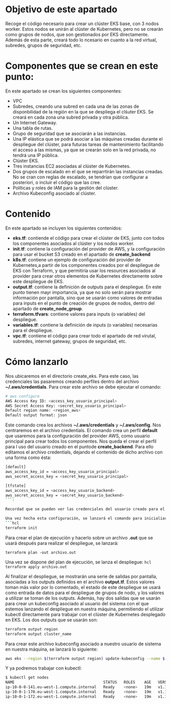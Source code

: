 # Objetivo de este apartado

Recoge el código necesario para crear un clúster EKS base, con 3 nodos worker. Estos nodos se unirán al clúster de Kubernetes, pero no se crearán como grupos de nodos, que son gestionados por EKS directamente. Además de esta parte, creará todo lo ncesario en cuanto a la red virtual, subredes, grupos de seguridad, etc.

# Componentes que se crean en este punto:
En este apartado se crean los siguientes componentes:
- VPC
- Subredes, creando una subred en cada una de las zonas de disponbilidad de la región en la que se despliega el clśuter EKS. Se creará en cada zona una subred privada y otra pública.
- Un Internet Gateway.
- Una tabla de rutas.
- Grupo de seguridad que se asociarán a las instancias.
- Una IP elástica que se podrá asociar a las máquinas creadas durante el despliegue del clúster, para futuras tareas de mantenimiento facilitando el acceso a las mismas, ya que se crearán solo en la red privada, no tendrá una IP pública.
- Clúster EKS.
- Tres instancias EC2 asociadas al clúster de Kubernetes.
- Dos grupos de escalado en el que se reparrtirán las instancias creadas. No se cran con reglas de escalado, se tendrían que configurar a posteriori, o incluir el código que las cree.
- Políticas y roles de IAM para la gestión del clúster.
- Archivo Kubeconfig asociado al clúster.

# Contenido

En este apartado se incluyen los siguientes contenidos:
- **eks.tf**: contiende el código para crear el clúster de EKS, junto con todos los componentes asociados al clúster y los nodos worker.
- **init.tf**: contiene la configuración del provider de AWS, y la configuración para usar el bucket S3 creado en el apartado de **create_backend** 
- **k8s.tf**: contiene un ejemplo de configuración del provider de Kubernetes,a partir de los componentes creados por el despliegue de EKS con Terraform, y que permitiría usar los resources asociados al provider para crear otros elementos de Kubernetes directamente sobre este despliegue de EKS.
- **output.tf**: contiene la definición de outputs para el despliegue. En este punto tienen mayr importancia, ya que no solo serán para mostrar información por pantalla, sino que se usarán como valores de entradas para inputs en el punto de creación de grupos de nodos, dentro del apartado de **create_node_group**.
- **terraform.tfvars**: contiene valores para inputs (o variables) del despliegue.
- **variables.tf**: contiene la definición de inputs (o variables) necesarias para el despliegue.
- **vpc.tf**: contiene el código para crear todo el apartado de red virutal, subredes, internet gateway, grupos de seguridad, etc.

# Cómo lanzarlo

Nos ubicaremos en el directorio create_eks. Para este caso, las credenciales las pasaremos creando perfiles dentro del archivo **~/.aws/credentials**. Para crear este archivo se debe ejecutar el comando:

```bash
# aws configure
AWS Access Key ID: <access_key_usuario_principal> 
AWS Secret Access Key: <secret_key_usuario_principal> 
Default region name: <region_aws> 
Default output format: json
```
Este comando crea los archivos **~/.aws/credentials** y **~/.aws/config**. Nos centraremos en el archivo credentials. El comando crea un perfil **default** que usaremos para la configuración del provider AWS, como usuario principal para crear todos los componentes. Nos queda el crear el perfil para l uso del usuario creado en el puntode **create_backend**. Para ello editamos el archivo credentials, dejando el contenido de dicho archivo con una forma como ésta:
```bash
[default]
aws_access_key_id = <access_key_usuario_principal> 
aws_secret_access_key = <secret_key_usuario_principal> 

[tfstate]
aws_access_key_id = <access_key_usuario_backend> 
aws_secret_access_key = <secret_key_usuario_backend>
```:

Recordad que se pueden ver las credenciales del usuario creado para el backend, lanzando el comando **terraform output** desde el directorio **create_backend**

Una vez hecha esta configuración, se lanzará el comando para inicialiar el entorno para el despliegue, haciendo que se descarguen todas las librerías necesarias para los distintos providers utilizados, para las módulos y recursos, etc.El comando a lanzar:
```hcl
terraform init
```

Para crear el plan de ejecución y hacerlo sobre un archivo **.out** que se usará después para realizar el despliegue, se lanzará:
```hcl
terraform plan -out archivo.out
```

Una vez se dispone del plan de ejecución, se lanza el despliegue:
`` hcl
terraform apply archivo.out
`` 

Al finalizar el despliegue, se mostrarán una serie de salidas por pantalla, asociadas a los outputs definidos en el archivo **output.tf**. Estos valores toman más valor por lo comentado, el estado de este despliegue se usará como entrada de datos para el despliegue de grupos de nodo, y los valores a utilizar se toman de los outputs. Además, hay dos salidas que se usarán para crear un kubeconfig asociado al usuario del sistema con el que estemos lanzando el despliegue en nuestra máquina, permitiendo el utilizar kubectl directamente para trabajar con el clúster de Kubernetes desplegado en EKS. Los dos outputs que se usarán son:
```bash
terraform output region
terraform output cluster_name
```

Para crear este archivo kubeconfig asociado a nuestro usuario de sistema en nuestra máquina, se lanzará lo siguiente:
```bash
aws eks --region $(terraform output region) update-kubeconfig --name $(terraform output cluster_name)
```

Y ya podremos trabajar con kubectl:
```bash
$ kubectl get nodes
NAME                                       STATUS   ROLES    AGE   VERSION
ip-10-0-0-141.eu-west-1.compute.internal   Ready    <none>   19m   v1.18.9-eks-d1db3c
ip-10-0-1-170.eu-west-1.compute.internal   Ready    <none>   19m   v1.18.9-eks-d1db3c
ip-10-0-1-172.eu-west-1.compute.internal   Ready    <none>   19m   v1.18.9-eks-d1db3c
```



